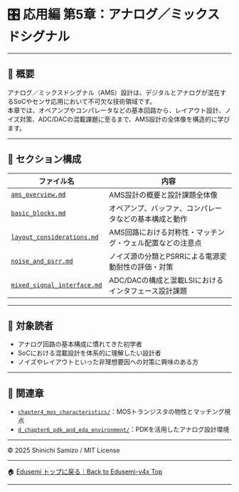 # 🎛️ 応用編 第5章：アナログ／ミックスドシグナル

---

## 📘 概要

アナログ／ミックスドシグナル（AMS）設計は、デジタルとアナログが混在するSoCやセンサ応用において不可欠な技術領域です。  
本章では、オペアンプやコンパレータなどの基本回路から、レイアウト設計、ノイズ対策、ADC/DACの混載課題に至るまで、AMS設計の全体像を構造的に学びます。

---

## 📂 セクション構成

| ファイル名 | 内容 |
|------------|------|
| [`ams_overview.md`](./ams_overview.md) | AMS設計の概要と設計課題全体像 |
| [`basic_blocks.md`](./basic_blocks.md) | オペアンプ、バッファ、コンパレータなどの基本構成と動作 |
| [`layout_considerations.md`](./layout_considerations.md) | AMS回路における対称性・マッチング・ウェル配置などの注意点 |
| [`noise_and_psrr.md`](./noise_and_psrr.md) | ノイズ源の分類とPSRRによる電源変動耐性の評価・対策 |
| [`mixed_signal_interface.md`](./mixed_signal_interface.md) | ADC/DACの構成と混載LSIにおけるインタフェース設計課題 |

---

## 🎯 対象読者

- アナログ回路の基本構成に慣れてきた初学者
- SoCにおける混載設計を体系的に理解したい設計者
- ノイズやレイアウトといった非理想要因への対策に興味のある方

---

## 🔗 関連章

- [`chapter4_mos_characteristics/`](../chapter4_mos_characteristics/)：MOSトランジスタの物性とマッチング視点
- [`d_chapter6_pdk_and_eda_environment/`](../d_chapter6_pdk_and_eda_environment/)：PDKを活用したアナログ設計環境

---

© 2025 Shinichi Samizo / MIT License

---

🏠 [Edusemi トップに戻る｜Back to Edusemi-v4x Top](../README.md)

---

